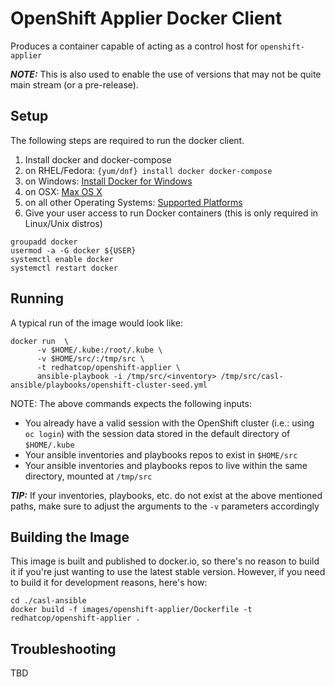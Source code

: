 OpenShift Applier Docker Client
===============================

Produces a container capable of acting as a control host for `openshift-applier`

**_NOTE:_** This is also used to enable the use of versions that may not be quite main stream (or a pre-release).


## Setup

The following steps are required to run the docker client.

1. Install docker and docker-compose
  1. on RHEL/Fedora: ```{yum/dnf} install docker docker-compose```
  2. on Windows: [Install Docker for Windows](https://docs.docker.com/windows/step_one/)
  3. on OSX: [Max OS X](https://docs.docker.com/installation/mac/)
  4. on all other Operating Systems: [Supported Platforms](https://docs.docker.com/installation/)
2. Give your user access to run Docker containers (this is only required in Linux/Unix distros)
```
groupadd docker
usermod -a -G docker ${USER}
systemctl enable docker
systemctl restart docker
```

## Running

A typical run of the image would look like:

```
docker run  \ 
      -v $HOME/.kube:/root/.kube \
      -v $HOME/src/:/tmp/src \
      -t redhatcop/openshift-applier \
      ansible-playbook -i /tmp/src/<inventory> /tmp/src/casl-ansible/playbooks/openshift-cluster-seed.yml
```

NOTE: The above commands expects the following inputs:
* You already have a valid session with the OpenShift cluster (i.e.: using `oc login`) with the session data stored in the default directory of `$HOME/.kube`
* Your ansible inventories and playbooks repos to exist in `$HOME/src`
* Your ansible inventories and playbooks repos to live within the same directory, mounted at `/tmp/src`

**_TIP:_** If your inventories, playbooks, etc. do not exist at the above mentioned paths, make sure to adjust the arguments to the `-v` parameters accordingly

## Building the Image

This image is built and published to docker.io, so there's no reason to build it if you're just wanting to use the latest stable version. However, if you need to build it for development reasons, here's how:

```
cd ./casl-ansible
docker build -f images/openshift-applier/Dockerfile -t redhatcop/openshift-applier .
```

## Troubleshooting

TBD
